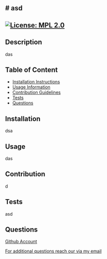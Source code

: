 
## # asd

## [![License: MPL 2.0](https://img.shields.io/badge/License-MPL_2.0-brightgreen.svg)](https://opensource.org/licenses/MPL-2.0)

## Description 

das

## Table of Content
- [Installation Instructions](#installation)
- [Usage Information](#usage)
- [Contribution Guidelines](#contribution)
- [Tests](#tests)
- [Questions](#questions)


## Installation

dsa

## Usage

das

## Contribution

d

## Tests

asd

## Questions

[Github Account](https://www.github.com/ss)

[For additional questions reach our via my email](mailto:dd)

